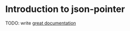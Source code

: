 # Introduction to json-pointer

TODO: write [great documentation](http://jacobian.org/writing/what-to-write/)
